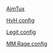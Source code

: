 [AimTux](https://github.com/AimTuxOfficial/AimTux)


[HvH config](https://github.com/hvhboi/atconfig/tree/master/HvH)

[Legit config](https://github.com/hvhboi/atconfig/tree/master/legit)

[MM Rage config](https://github.com/hvhboi/atconfig/tree/master/rage%20mm%20no%20aa)
